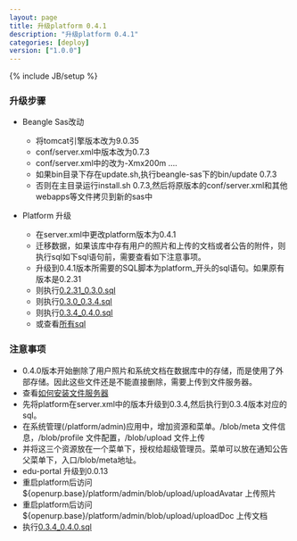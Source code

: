 ```yaml
---
layout: page
title: 升级platform 0.4.1
description: "升级platform 0.4.1"
categories: [deploy]
version: ["1.0.0"]
---
```

{% include JB/setup %}

### 升级步骤

* Beangle Sas改动

  - 将tomcat引擎版本改为9.0.35
  - conf/server.xml中版本改为0.7.3
  - conf/server.xml中的<JvmArgs opts="-Xmx200m ...."/>改为<Options>-Xmx200m ....</Options>
  - 如果bin目录下存在update.sh,执行beangle-sas下的bin/update 0.7.3
  - 否则在主目录运行install.sh 0.7.3,然后将原版本的conf/server.xml和其他webapps等文件拷贝到新的sas中

* Platform 升级

  - 在server.xml中更改platform版本为0.4.1
  - 迁移数据，如果该库中存有用户的照片和上传的文档或者公告的附件，则执行sql如下sql语句前，需要查看如下注意事项。
  - 升级到0.4.1版本所需要的SQL脚本为platform_开头的sql语句。如果原有版本是0.2.31
  - 则执行[0.2.31_0.3.0.sql](/ddl/platform/update/0.2.31_0.3.0.sql)
  - 则执行[0.3.0_0.3.4.sql](/ddl/platform/update/0.3.0_0.3.4.sql)
  - 则执行[0.3.4_0.4.0.sql](/ddl/platform/update/0.3.4_0.4.0.sql)
  - 或查看[所有sql](/ddl/ddl.html)

### 注意事项
  - 0.4.0版本开始删除了用户照片和系统文档在数据库中的存储，而是使用了外部存储。因此这些文件还是不能直接删除，需要上传到文件服务器。
  - 查看[如何安装文件服务器](/deploy/blob.html)
  - 先将platform在server.xml中的版本升级到0.3.4,然后执行到0.3.4版本对应的sql。
  - 在系统管理(/platform/admin)应用中，增加资源和菜单。/blob/meta 文件信息，/blob/profile 文件配置，/blob/upload 文件上传
  - 并将这三个资源放在一个菜单下，授权给超级管理员。菜单可以放在通知公告父菜单下，入口/blob/meta地址。
  - edu-portal 升级到0.0.13
  - 重启platform后访问${openurp.base}/platform/admin/blob/upload/uploadAvatar 上传照片
  - 重启platform后访问${openurp.base}/platform/admin/blob/upload/uploadDoc 上传文档
  - 执行[0.3.4_0.4.0.sql](/ddl/platform/update/0.3.4_0.4.0.sql)

